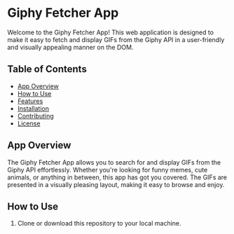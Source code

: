 # Giphy Fetcher App

Welcome to the Giphy Fetcher App! This web application is designed to make it easy to fetch and display GIFs from the Giphy API in a user-friendly and visually appealing manner on the DOM.

## Table of Contents

- [App Overview](#app-overview)
- [How to Use](#how-to-use)
- [Features](#features)
- [Installation](#installation)
- [Contributing](#contributing)
- [License](#license)

## App Overview

The Giphy Fetcher App allows you to search for and display GIFs from the Giphy API effortlessly. Whether you're looking for funny memes, cute animals, or anything in between, this app has got you covered. The GIFs are presented in a visually pleasing layout, making it easy to browse and enjoy.

## How to Use

1. Clone or download this repository to your local machine.
